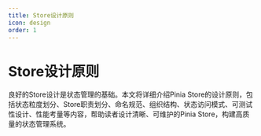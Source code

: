 ```yaml
---
title: Store设计原则
icon: design
order: 1
---
```


# Store设计原则

良好的Store设计是状态管理的基础。本文将详细介绍Pinia Store的设计原则，包括状态粒度划分、Store职责划分、命名规范、组织结构、状态访问模式、可测试性设计、性能考量等内容，帮助读者设计清晰、可维护的Pinia Store，构建高质量的状态管理系统。
